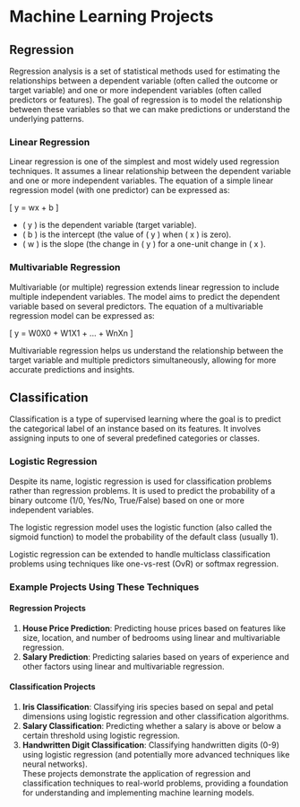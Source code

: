 # Machine Learning Projects

## Regression

Regression analysis is a set of statistical methods used for estimating the relationships between a dependent variable (often called the outcome or target variable) and one or more independent variables (often called predictors or features). The goal of regression is to model the relationship between these variables so that we can make predictions or understand the underlying patterns.

### Linear Regression

Linear regression is one of the simplest and most widely used regression techniques. It assumes a linear relationship between the dependent variable and one or more independent variables. The equation of a simple linear regression model (with one predictor) can be expressed as:

\[ y = wx + b \]

- \( y \) is the dependent variable (target variable).
- \( b \) is the intercept (the value of \( y \) when \( x \) is zero).
- \( w \) is the slope (the change in \( y \) for a one-unit change in \( x \).

### Multivariable Regression

Multivariable (or multiple) regression extends linear regression to include multiple independent variables. The model aims to predict the dependent variable based on several predictors. The equation of a multivariable regression model can be expressed as:

\[ y = W0X0 + W1X1 + ... + WnXn \]

Multivariable regression helps us understand the relationship between the target variable and multiple predictors simultaneously, allowing for more accurate predictions and insights.

## Classification

Classification is a type of supervised learning where the goal is to predict the categorical label of an instance based on its features. It involves assigning inputs to one of several predefined categories or classes.

### Logistic Regression

Despite its name, logistic regression is used for classification problems rather than regression problems. It is used to predict the probability of a binary outcome (1/0, Yes/No, True/False) based on one or more independent variables.

The logistic regression model uses the logistic function (also called the sigmoid function) to model the probability of the default class (usually 1).

Logistic regression can be extended to handle multiclass classification problems using techniques like one-vs-rest (OvR) or softmax regression.

### Example Projects Using These Techniques

#### Regression Projects

1. **House Price Prediction**: Predicting house prices based on features like size, location, and number of bedrooms using linear and multivariable regression.
2. **Salary Prediction**: Predicting salaries based on years of experience and other factors using linear and multivariable regression.

#### Classification Projects

1. **Iris Classification**: Classifying iris species based on sepal and petal dimensions using logistic regression and other classification algorithms.
2. **Salary Classification**: Predicting whether a salary is above or below a certain threshold using logistic regression.
3. **Handwritten Digit Classification**: Classifying handwritten digits (0-9) using logistic regression (and potentially more advanced techniques like neural networks).
\
These projects demonstrate the application of regression and classification techniques to real-world problems, providing a foundation for understanding and implementing machine learning models.